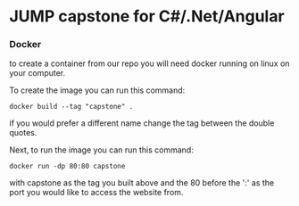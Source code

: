 # JUMP capstone for C#/.Net/Angular

### Docker

to create a container from our repo you will need docker running on linux on your computer. 

To create the image you can run this command:

    docker build --tag "capstone" .

if you would prefer a different name change the tag between the double quotes.

Next, to run the image you can run this command:

    docker run -dp 80:80 capstone

with capstone as the tag you built above and the 80 before the ':' as the port you would like to access the website from. 


